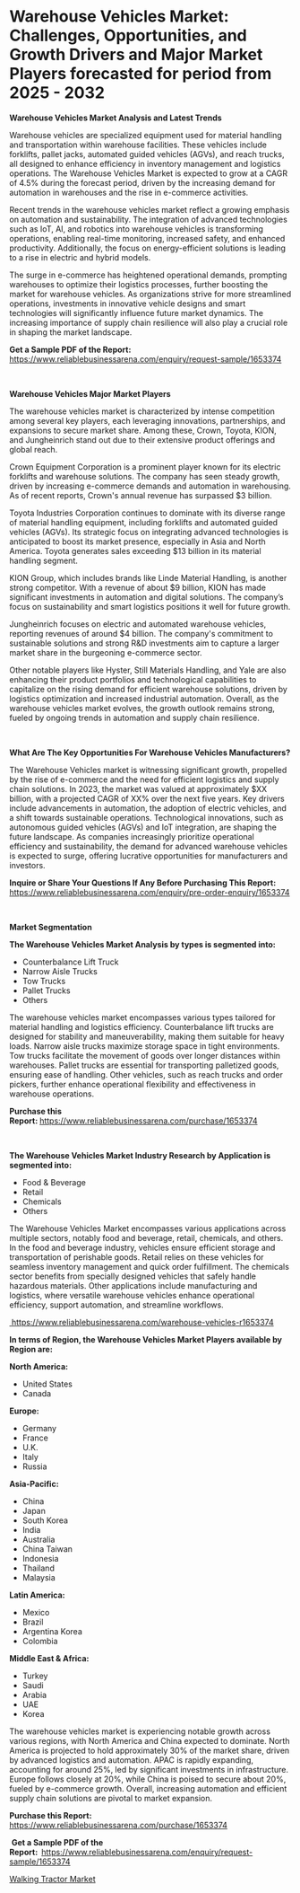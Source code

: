 <p><h1>Warehouse Vehicles Market: Challenges, Opportunities, and Growth Drivers and Major Market Players forecasted for period from 2025 - 2032</h1></p><p><strong>Warehouse Vehicles Market Analysis and Latest Trends</strong></p>
<p><p>Warehouse vehicles are specialized equipment used for material handling and transportation within warehouse facilities. These vehicles include forklifts, pallet jacks, automated guided vehicles (AGVs), and reach trucks, all designed to enhance efficiency in inventory management and logistics operations. The Warehouse Vehicles Market is expected to grow at a CAGR of 4.5% during the forecast period, driven by the increasing demand for automation in warehouses and the rise in e-commerce activities.</p><p>Recent trends in the warehouse vehicles market reflect a growing emphasis on automation and sustainability. The integration of advanced technologies such as IoT, AI, and robotics into warehouse vehicles is transforming operations, enabling real-time monitoring, increased safety, and enhanced productivity. Additionally, the focus on energy-efficient solutions is leading to a rise in electric and hybrid models. </p><p>The surge in e-commerce has heightened operational demands, prompting warehouses to optimize their logistics processes, further boosting the market for warehouse vehicles. As organizations strive for more streamlined operations, investments in innovative vehicle designs and smart technologies will significantly influence future market dynamics. The increasing importance of supply chain resilience will also play a crucial role in shaping the market landscape.</p></p>
<p><strong>Get a Sample PDF of the Report:&nbsp;</strong> <a href="https://www.reliablebusinessarena.com/enquiry/request-sample/1653374?utm_campaign=2206&utm_medium=2&utm_source=Github&utm_content=ia&utm_term=05032025&utm_id=warehouse-vehicles">https://www.reliablebusinessarena.com/enquiry/request-sample/1653374</a></p>
<p>&nbsp;</p>
<p><strong>Warehouse Vehicles Major Market Players</strong></p>
<p><p>The warehouse vehicles market is characterized by intense competition among several key players, each leveraging innovations, partnerships, and expansions to secure market share. Among these, Crown, Toyota, KION, and Jungheinrich stand out due to their extensive product offerings and global reach.</p><p>Crown Equipment Corporation is a prominent player known for its electric forklifts and warehouse solutions. The company has seen steady growth, driven by increasing e-commerce demands and automation in warehousing. As of recent reports, Crown's annual revenue has surpassed $3 billion.</p><p>Toyota Industries Corporation continues to dominate with its diverse range of material handling equipment, including forklifts and automated guided vehicles (AGVs). Its strategic focus on integrating advanced technologies is anticipated to boost its market presence, especially in Asia and North America. Toyota generates sales exceeding $13 billion in its material handling segment.</p><p>KION Group, which includes brands like Linde Material Handling, is another strong competitor. With a revenue of about $9 billion, KION has made significant investments in automation and digital solutions. The company’s focus on sustainability and smart logistics positions it well for future growth.</p><p>Jungheinrich focuses on electric and automated warehouse vehicles, reporting revenues of around $4 billion. The company's commitment to sustainable solutions and strong R&D investments aim to capture a larger market share in the burgeoning e-commerce sector.</p><p>Other notable players like Hyster, Still Materials Handling, and Yale are also enhancing their product portfolios and technological capabilities to capitalize on the rising demand for efficient warehouse solutions, driven by logistics optimization and increased industrial automation. Overall, as the warehouse vehicles market evolves, the growth outlook remains strong, fueled by ongoing trends in automation and supply chain resilience.</p></p>
<p>&nbsp;</p>
<p><strong>What Are The Key Opportunities For Warehouse Vehicles Manufacturers?</strong></p>
<p><p>The Warehouse Vehicles market is witnessing significant growth, propelled by the rise of e-commerce and the need for efficient logistics and supply chain solutions. In 2023, the market was valued at approximately $XX billion, with a projected CAGR of XX% over the next five years. Key drivers include advancements in automation, the adoption of electric vehicles, and a shift towards sustainable operations. Technological innovations, such as autonomous guided vehicles (AGVs) and IoT integration, are shaping the future landscape. As companies increasingly prioritize operational efficiency and sustainability, the demand for advanced warehouse vehicles is expected to surge, offering lucrative opportunities for manufacturers and investors.</p></p>
<p><strong>Inquire or Share Your Questions If Any Before Purchasing This Report:</strong> <a href="https://www.reliablebusinessarena.com/enquiry/pre-order-enquiry/1653374?utm_campaign=2206&utm_medium=2&utm_source=Github&utm_content=ia&utm_term=05032025&utm_id=warehouse-vehicles">https://www.reliablebusinessarena.com/enquiry/pre-order-enquiry/1653374</a></p>
<p>&nbsp;</p>
<p><strong>Market Segmentation</strong></p>
<p><strong>The Warehouse Vehicles Market Analysis by types is segmented into:</strong></p>
<p><ul><li>Counterbalance Lift Truck</li><li>Narrow Aisle Trucks</li><li>Tow Trucks</li><li>Pallet Trucks</li><li>Others</li></ul></p>
<p><p>The warehouse vehicles market encompasses various types tailored for material handling and logistics efficiency. Counterbalance lift trucks are designed for stability and maneuverability, making them suitable for heavy loads. Narrow aisle trucks maximize storage space in tight environments. Tow trucks facilitate the movement of goods over longer distances within warehouses. Pallet trucks are essential for transporting palletized goods, ensuring ease of handling. Other vehicles, such as reach trucks and order pickers, further enhance operational flexibility and effectiveness in warehouse operations.</p></p>
<p><strong>Purchase this Report:&nbsp;</strong><a href="https://www.reliablebusinessarena.com/purchase/1653374?utm_campaign=2206&utm_medium=2&utm_source=Github&utm_content=ia&utm_term=05032025&utm_id=warehouse-vehicles">https://www.reliablebusinessarena.com/purchase/1653374</a></p>
<p>&nbsp;</p>
<p><strong>The Warehouse Vehicles Market Industry Research by Application is segmented into:</strong></p>
<p><ul><li>Food & Beverage</li><li>Retail</li><li>Chemicals</li><li>Others</li></ul></p>
<p><p>The Warehouse Vehicles Market encompasses various applications across multiple sectors, notably food and beverage, retail, chemicals, and others. In the food and beverage industry, vehicles ensure efficient storage and transportation of perishable goods. Retail relies on these vehicles for seamless inventory management and quick order fulfillment. The chemicals sector benefits from specially designed vehicles that safely handle hazardous materials. Other applications include manufacturing and logistics, where versatile warehouse vehicles enhance operational efficiency, support automation, and streamline workflows.</p></p>
<p><a href="https://www.reliablebusinessarena.com/warehouse-vehicles-r1653374?utm_campaign=2206&utm_medium=2&utm_source=Github&utm_content=ia&utm_term=05032025&utm_id=warehouse-vehicles">&nbsp;https://www.reliablebusinessarena.com/warehouse-vehicles-r1653374</a></p>
<p><strong>In terms of Region, the Warehouse Vehicles Market Players available by Region are:</strong></p>
<p>
    <p> <strong> North America: </strong>
        <ul>
            <li>United States</li>
            <li>Canada</li>
        </ul>
        </p> 
    <p> <strong> Europe: </strong>
        <ul>
            <li>Germany</li>
            <li>France</li>
            <li>U.K.</li>
            <li>Italy</li>
            <li>Russia</li>
        </ul>
        </p> 
    <p> <strong> Asia-Pacific: </strong>
        <ul>
            <li>China</li>
            <li>Japan</li>
            <li>South Korea</li>
            <li>India</li>
            <li>Australia</li>
            <li>China Taiwan</li>
            <li>Indonesia</li>
            <li>Thailand</li>
            <li>Malaysia</li>
        </ul>
        </p> 
    <p> <strong> Latin America: </strong>
        <ul>
            <li>Mexico</li>
            <li>Brazil</li>
            <li>Argentina Korea</li>
            <li>Colombia</li>
        </ul>
        </p> 
    <p> <strong> Middle East & Africa: </strong>
        <ul>
            <li>Turkey</li>
            <li>Saudi</li>
            <li>Arabia</li>
            <li>UAE</li>
            <li>Korea</li>
        </ul>
    </p>
    </p>
<p><p>The warehouse vehicles market is experiencing notable growth across various regions, with North America and China expected to dominate. North America is projected to hold approximately 30% of the market share, driven by advanced logistics and automation. APAC is rapidly expanding, accounting for around 25%, led by significant investments in infrastructure. Europe follows closely at 20%, while China is poised to secure about 20%, fueled by e-commerce growth. Overall, increasing automation and efficient supply chain solutions are pivotal to market expansion.</p></p>
<p><strong>Purchase this Report: </strong><a href="https://www.reliablebusinessarena.com/purchase/1653374?utm_campaign=2206&utm_medium=2&utm_source=Github&utm_content=ia&utm_term=05032025&utm_id=warehouse-vehicles">https://www.reliablebusinessarena.com/purchase/1653374</a></p>
<p>&nbsp;<strong>Get a Sample PDF of the Report:&nbsp;&nbsp;</strong><a href="https://www.reliablebusinessarena.com/enquiry/request-sample/1653374?utm_campaign=2206&utm_medium=2&utm_source=Github&utm_content=ia&utm_term=05032025&utm_id=warehouse-vehicles">https://www.reliablebusinessarena.com/enquiry/request-sample/1653374</a></p>
<p><strong></strong></p>
<p><p><a href="https://github.com/joannesouthgate/Market-Research-Report-List-5/blob/main/walking-tractor-market.md?utm_campaign=2206&utm_medium=2&utm_source=Github&utm_content=ia&utm_term=05032025&utm_id=warehouse-vehicles">Walking Tractor Market</a></p></p>